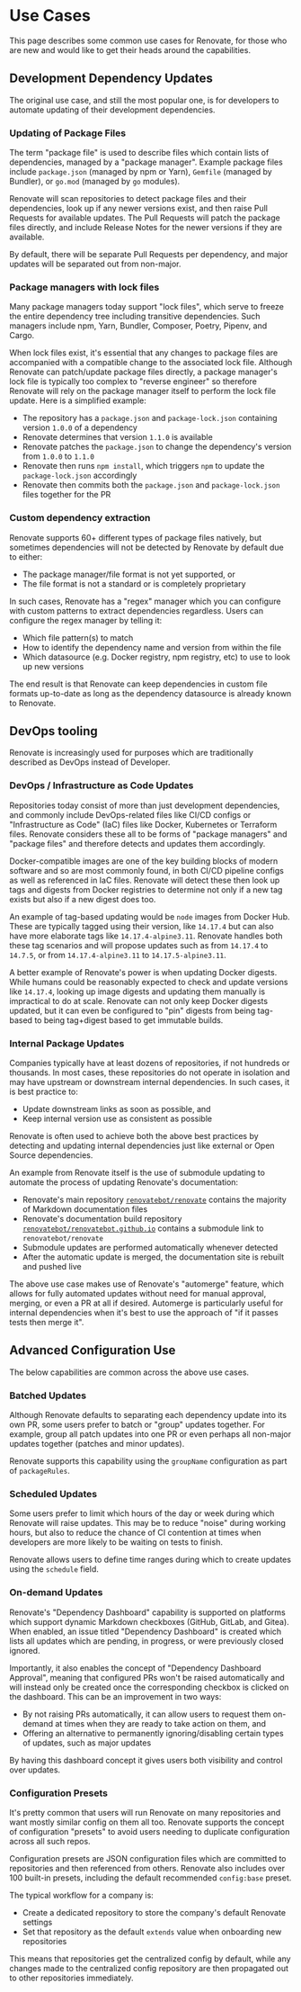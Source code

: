 # Use Cases

This page describes some common use cases for Renovate, for those who are new and would like to get their heads around the capabilities.

## Development Dependency Updates

The original use case, and still the most popular one, is for developers to automate updating of their development dependencies.

### Updating of Package Files

The term "package file" is used to describe files which contain lists of dependencies, managed by a "package manager".
Example package files include `package.json` (managed by npm or Yarn), `Gemfile` (managed by Bundler), or `go.mod` (managed by `go` modules).

Renovate will scan repositories to detect package files and their dependencies, look up if any newer versions exist, and then raise Pull Requests for available updates.
The Pull Requests will patch the package files directly, and include Release Notes for the newer versions if they are available.

By default, there will be separate Pull Requests per dependency, and major updates will be separated out from non-major.

### Package managers with lock files

Many package managers today support "lock files", which serve to freeze the entire dependency tree including transitive dependencies.
Such managers include npm, Yarn, Bundler, Composer, Poetry, Pipenv, and Cargo.

When lock files exist, it's essential that any changes to package files are accompanied with a compatible change to the associated lock file.
Although Renovate can patch/update package files directly, a package manager's lock file is typically too complex to "reverse engineer" so therefore Renovate will rely on the package manager itself to perform the lock file update.
Here is a simplified example:

- The repository has a `package.json` and `package-lock.json` containing version `1.0.0` of a dependency
- Renovate determines that version `1.1.0` is available
- Renovate patches the `package.json` to change the dependency's version from `1.0.0` to `1.1.0`
- Renovate then runs `npm install`, which triggers `npm` to update the `package-lock.json` accordingly
- Renovate then commits both the `package.json` and `package-lock.json` files together for the PR

### Custom dependency extraction

Renovate supports 60+ different types of package files natively, but sometimes dependencies will not be detected by Renovate by default due to either:

- The package manager/file format is not yet supported, or
- The file format is not a standard or is completely proprietary

In such cases, Renovate has a "regex" manager which you can configure with custom patterns to extract dependencies regardless.
Users can configure the regex manager by telling it:

- Which file pattern(s) to match
- How to identify the dependency name and version from within the file
- Which datasource (e.g. Docker registry, npm registry, etc) to use to look up new versions

The end result is that Renovate can keep dependencies in custom file formats up-to-date as long as the dependency datasource is already known to Renovate.

## DevOps tooling

Renovate is increasingly used for purposes which are traditionally described as DevOps instead of Developer.

### DevOps / Infrastructure as Code Updates

Repositories today consist of more than just development dependencies, and commonly include DevOps-related files like CI/CD configs or "Infrastructure as Code" (IaC) files like Docker, Kubernetes or Terraform files.
Renovate considers these all to be forms of "package managers" and "package files" and therefore detects and updates them accordingly.

Docker-compatible images are one of the key building blocks of modern software and so are most commonly found, in both CI/CD pipeline configs as well as referenced in IaC files.
Renovate will detect these then look up tags and digests from Docker registries to determine not only if a new tag exists but also if a new digest does too.

An example of tag-based updating would be `node` images from Docker Hub.
These are typically tagged using their version, like `14.17.4` but can also have more elaborate tags like `14.17.4-alpine3.11`.
Renovate handles both these tag scenarios and will propose updates such as from `14.17.4` to `14.7.5`, or from `14.17.4-alpine3.11` to `14.17.5-alpine3.11`.

A better example of Renovate's power is when updating Docker digests.
While humans could be reasonably expected to check and update versions like `14.17.4`, looking up image digests and updating them manually is impractical to do at scale.
Renovate can not only keep Docker digests updated, but it can even be configured to "pin" digests from being tag-based to being tag+digest based to get immutable builds.

### Internal Package Updates

Companies typically have at least dozens of repositories, if not hundreds or thousands.
In most cases, these repositories do not operate in isolation and may have upstream or downstream internal dependencies.
In such cases, it is best practice to:

- Update downstream links as soon as possible, and
- Keep internal version use as consistent as possible

Renovate is often used to achieve both the above best practices by detecting and updating internal dependencies just like external or Open Source dependencies.

An example from Renovate itself is the use of submodule updating to automate the process of updating Renovate's documentation:

- Renovate's main repository [`renovatebot/renovate`](https://github.com/renovatebot/renovate) contains the majority of Markdown documentation files
- Renovate's documentation build repository [`renovatebot/renovatebot.github.io`](https://github.com/renovatebot/renovatebot.github.io) contains a submodule link to `renovatebot/renovate`
- Submodule updates are performed automatically whenever detected
- After the automatic update is merged, the documentation site is rebuilt and pushed live

The above use case makes use of Renovate's "automerge" feature, which allows for fully automated updates without need for manual approval, merging, or even a PR at all if desired.
Automerge is particularly useful for internal dependencies when it's best to use the approach of "if it passes tests then merge it".

## Advanced Configuration Use

The below capabilities are common across the above use cases.

### Batched Updates

Although Renovate defaults to separating each dependency update into its own PR, some users prefer to batch or "group" updates together.
For example, group all patch updates into one PR or even perhaps all non-major updates together (patches and minor updates).

Renovate supports this capability using the `groupName` configuration as part of `packageRules`.

### Scheduled Updates

Some users prefer to limit which hours of the day or week during which Renovate will raise updates.
This may be to reduce "noise" during working hours, but also to reduce the chance of CI contention at times when developers are more likely to be waiting on tests to finish.

Renovate allows users to define time ranges during which to create updates using the `schedule` field.

### On-demand Updates

Renovate's "Dependency Dashboard" capability is supported on platforms which support dynamic Markdown checkboxes (GitHub, GitLab, and Gitea).
When enabled, an issue titled "Dependency Dashboard" is created which lists all updates which are pending, in progress, or were previously closed ignored.

Importantly, it also enables the concept of "Dependency Dashboard Approval", meaning that configured PRs won't be raised automatically and will instead only be created once the corresponding checkbox is clicked on the dashboard.
This can be an improvement in two ways:

- By not raising PRs automatically, it can allow users to request them on-demand at times when they are ready to take action on them, and
- Offering an alternative to permanently ignoring/disabling certain types of updates, such as major updates

By having this dashboard concept it gives users both visibility and control over updates.

### Configuration Presets

It's pretty common that users will run Renovate on many repositories and want mostly similar config on them all too.
Renovate supports the concept of configuration "presets" to avoid users needing to duplicate configuration across all such repos.

Configuration presets are JSON configuration files which are committed to repositories and then referenced from others.
Renovate also includes over 100 built-in presets, including the default recommended `config:base` preset.

The typical workflow for a company is:

- Create a dedicated repository to store the company's default Renovate settings
- Set that repository as the default `extends` value when onboarding new repositories

This means that repositories get the centralized config by default, while any changes made to the centralized config repository are then propagated out to other repositories immediately.
